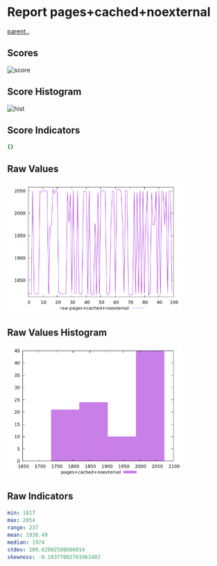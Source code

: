 # Report pages+cached+noexternal

[parent..](./..)  


## Scores

![score](./score.png)  

## Score Histogram

![hist](./hist.png)  

## Score Indicators

```yaml
{}

```

## Raw Values

![raw](./raw.png)  

## Raw Values Histogram

![raw hist](./raw_hist.png)  

## Raw Indicators

```yaml
min: 1817
max: 2054
range: 237
mean: 1938.49
median: 1974
stdev: 109.62002508666014
skewness: -0.10377002761961403

```

<style>
  img {
    max-width: 80%;
  }
</style>
      
